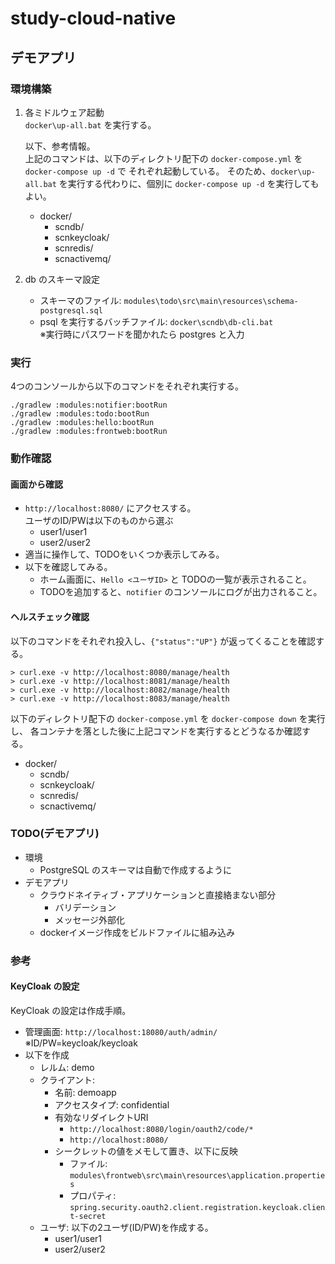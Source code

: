 # study-cloud-native

## デモアプリ
### 環境構築

1. 各ミドルウェア起動  
    `docker\up-all.bat` を実行する。  
      
    以下、参考情報。  
    上記のコマンドは、以下のディレクトリ配下の `docker-compose.yml` を `docker-compose up -d` で
    それぞれ起動している。
    そのため、`docker\up-all.bat` を実行する代わりに、個別に `docker-compose up -d` を実行してもよい。
    - docker/
        - scndb/
        - scnkeycloak/
        - scnredis/
        - scnactivemq/
1. db のスキーマ設定  
    - スキーマのファイル: `modules\todo\src\main\resources\schema-postgresql.sql`
    - psql を実行するバッチファイル: `docker\scndb\db-cli.bat`  
      ※実行時にパスワードを聞かれたら postgres と入力

### 実行

4つのコンソールから以下のコマンドをそれぞれ実行する。

```
./gradlew :modules:notifier:bootRun
./gradlew :modules:todo:bootRun
./gradlew :modules:hello:bootRun
./gradlew :modules:frontweb:bootRun
```

### 動作確認
#### 画面から確認

- `http://localhost:8080/` にアクセスする。  
    ユーザのID/PWは以下のものから選ぶ
    - user1/user1
    - user2/user2
- 適当に操作して、TODOをいくつか表示してみる。
- 以下を確認してみる。
    - ホーム画面に、`Hello <ユーザID>` と TODOの一覧が表示されること。
    - TODOを追加すると、`notifier` のコンソールにログが出力されること。

#### ヘルスチェック確認

以下のコマンドをそれぞれ投入し、`{"status":"UP"}` が返ってくることを確認する。

```
> curl.exe -v http://localhost:8080/manage/health
> curl.exe -v http://localhost:8081/manage/health
> curl.exe -v http://localhost:8082/manage/health
> curl.exe -v http://localhost:8083/manage/health
```

以下のディレクトリ配下の `docker-compose.yml` を `docker-compose down` を実行し、
各コンテナを落とした後に上記コマンドを実行するとどうなるか確認する。

- docker/
    - scndb/
    - scnkeycloak/
    - scnredis/
    - scnactivemq/

### TODO(デモアプリ)
- 環境
    - PostgreSQL のスキーマは自動で作成するように
- デモアプリ
    - クラウドネイティブ・アプリケーションと直接絡まない部分
        - バリデーション
        - メッセージ外部化
    - dockerイメージ作成をビルドファイルに組み込み


### 参考

#### KeyCloak の設定

KeyCloak の設定は作成手順。

- 管理画面: `http://localhost:18080/auth/admin/` ※ID/PW=keycloak/keycloak
- 以下を作成
    - レルム: demo
    - クライアント:
        - 名前: demoapp
        - アクセスタイプ: confidential
        - 有効なリダイレクトURI
            - `http://localhost:8080/login/oauth2/code/*`
            - `http://localhost:8080/`
        - シークレットの値をメモして置き、以下に反映
            - ファイル: `modules\frontweb\src\main\resources\application.properties`
            - プロパティ: `spring.security.oauth2.client.registration.keycloak.client-secret`
    - ユーザ: 以下の2ユーザ(ID/PW)を作成する。
        - user1/user1
        - user2/user2
